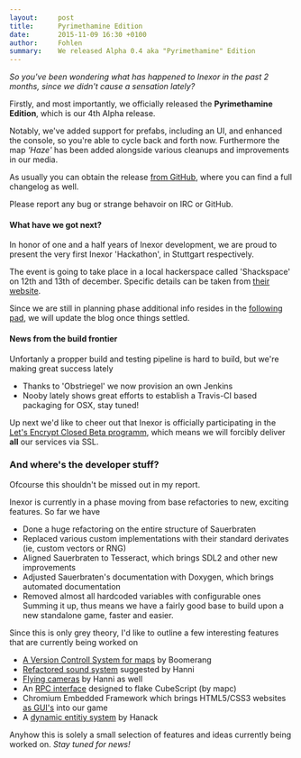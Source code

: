 ```yaml
---
layout:     post
title:      Pyrimethamine Edition
date:       2015-11-09 16:30 +0100
author:     Fohlen
summary:    We released Alpha 0.4 aka "Pyrimethamine" Edition
---
```


*So you've been wondering what has happened to Inexor in the past 2 months, since we didn't cause a sensation lately?*

Firstly, and most importantly, we officially released the __Pyrimethamine Edition__, which is our 4th Alpha release.

Notably, we've added support for prefabs, including an UI, and enhanced the console, so you're able to cycle back and forth now.
Furthermore the map *'Haze'* has been added alongside various cleanups and improvements in our media.

As usually you can obtain the release [from GitHub](https://github.com/inexor-game/code/releases/tag/0.4.0-alpha), where you can find a full changelog as well.

Please report any bug or strange behavoir on IRC or GitHub.


#### What have we got next?
In honor of one and a half years of Inexor development, we are proud to present the very first Inexor 'Hackathon', in Stuttgart respectively.


The event is going to take place in a local hackerspace called 'Shackspace' on 12th and 13th of december. Specific details can be taken from [their website](http://shackspace.de/shackspace.de/index.php).


Since we are still in planning phase additional info resides in the [following pad](https://pad.inexor.org/p/Hackathon_2015), we will update the blog once things settled.


#### News from the build frontier
Unfortanly a propper build and testing pipeline is hard to build, but we're making great success lately

- Thanks to 'Obstriegel' we now provision an own Jenkins
- Nooby lately shows great efforts to establish a Travis-CI based packaging for OSX, stay tuned!


Up next we'd like to cheer out that Inexor is officially participating in the [Let's Encrypt Closed Beta programm](https://www.eff.org/de/deeplinks/2015/10/lets-encrypt-enters-private-beta), which means we will forcibly deliver __all__ our services via SSL.


### And where's the developer stuff?
Ofcourse this shouldn't be missed out in my report. 

Inexor is currently in a phase moving from base refactories to new, exciting features. So far we have

- Done a huge refactoring on the entire structure of Sauerbraten
- Replaced various custom implementations with their standard derivates (ie, custom vectors or RNG)
- Aligned Sauerbraten to Tesseract, which brings SDL2 and other new improvements
- Adjusted Sauerbraten's documentation with Doxygen, which brings automated documentation
- Removed almost all hardcoded variables with configurable ones
Summing it up, thus means we have a fairly good base to build upon a new standalone game, faster and easier.

Since this is only grey theory, I'd like to outline a few interesting features that are currently being worked on

- [A Version Controll System for maps](https://youtu.be/Paxwy4cShwc?list=PLCbZc-GgCGzLhkGS5l850tjCQrPUeapK6) by Boomerang
- [Refactored sound system](https://www.youtube.com/watch?v=U1fgyc1Ew4g&index=2&list=PLCbZc-GgCGzLhkGS5l850tjCQrPUeapK6) suggested by Hanni
- [Flying cameras](https://www.youtube.com/watch?v=zqldiZ2Sht4&list=PLCbZc-GgCGzLhkGS5l850tjCQrPUeapK6&index=26) by Hanni as well
- An [RPC interface](https://piratenpad.de/p/Inexor_tree_api) designed to flake CubeScript (by mapc)
- Chromium Embedded Framework which brings HTML5/CSS3 websites [as GUI's](https://www.youtube.com/watch?v=eFMS_bXPDr8&index=16&list=PLCbZc-GgCGzLhkGS5l850tjCQrPUeapK6) into our game
- A [dynamic entitiy system](https://www.youtube.com/watch?v=V2EdetGrCCc&index=14&list=PLCbZc-GgCGzLhkGS5l850tjCQrPUeapK6) by Hanack

Anyhow this is solely a small selection of features and ideas currently being worked on. *Stay tuned for news!*
